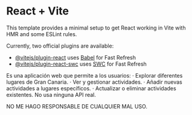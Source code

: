 # React + Vite

This template provides a minimal setup to get React working in Vite with HMR and some ESLint rules.

Currently, two official plugins are available:

- [@vitejs/plugin-react](https://github.com/vitejs/vite-plugin-react/blob/main/packages/plugin-react/README.md) uses [Babel](https://babeljs.io/) for Fast Refresh
- [@vitejs/plugin-react-swc](https://github.com/vitejs/vite-plugin-react-swc) uses [SWC](https://swc.rs/) for Fast Refresh

Es una aplicación web que permite a los usuarios:
· Explorar diferentes lugares de Gran Canaria.
· Ver y gestionar actividades.
· Añadir nuevas actividades a lugares específicos.
· Actualizar o eliminar actividades existentes.
No usa ninguna API real.

NO ME HAGO RESPONSABLE DE CUALQUIER MAL USO. 
